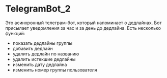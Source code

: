 # TelegramBot_2
Это асинхронный телеграм-бот, который напоминает о дедлайнах.
Бот присылает уведомления за час и за день до дедлайна.
Есть несколько функций:
- показать дедлайны группы
- добавить дедлайн
- удалить дедлайн по названию
- удалить истекшие дедлайны
- изменить дату дедлайна
- изменить номер группы пользователя
